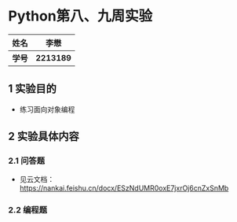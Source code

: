 # Python第八、九周实验

| **姓名** | **李懋**    |
| -------- | ----------- |
| **学号** | **2213189** |



## 1 实验目的

- 练习面向对象编程



## 2 实验具体内容

### 2.1 问答题

- 见云文档：https://nankai.feishu.cn/docx/ESzNdUMR0oxE7jxrOj6cnZxSnMb



### 2.2 编程题

